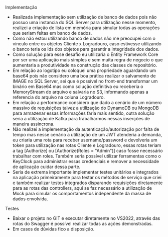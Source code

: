 Implementação

* Realizada implementação sem utilização de banco de dados pois não possuo uma instancia do SQL Server para utilização nesse momento, realizei a criação de lista em memória para simular todas as operações que seriam feitas em banco de dados.
* Como não estou utilizando banco de dados não me preocupei com o vinculo entre os objetos Cliente x Logradouro, caso estivesse utilizando o banco teria os Ids dos objetos para garantir a integridade dos dados.
* Como solução para esse desafio eu utilizaria o Entity Framework Core por ser uma aplicação mais simples e sem muita regra de negocio o que aumentaria a produtividade na construção das classes de repositório.
* Em relação ao logotipo eu coloquei uma propriedade aguardando um base64 pois não considero uma boa prática realizar o salvamento de IMAGE no SQL Server, sei que é possível no front-end transformar um binário em Base64 mas como solução definitiva eu receberia o MemoryStream do arquivo e salvaria no S3, informando apenas a referencia do arquivo na coluna Logradouro.
* Em relação a performance considero que dado a cenário de um número massivo de requisições talvez a utilização do DynamoDB ou MongoDB para armazenar essas informações faria mais sentido, outra solução seria a utilização de Kafka para trabalharmos nessas inserções de maneira assincrona.
* Não realizei a implementação da autenticação/autorização por falta de tempo mas nesse cenário a utilização de um JWT atenderia a demanda, eu criaria uma rota para receber username/password e devolveria um token para utilização nas rotas Cliente e Logradouro, essas rotas teriam a tag [Authorize] ou [Authorize(Roles = "Admin")] caso fosse necessário trabalhar com roles. Também seria possível utilizar ferramentas como o KeyClock para administrar essas credenciais e remover a necessidade de aplicação cuidar dessa parte.
* Seria de extrema importante implementar testes unitários e integrados na aplicação primeiramente para testar os métodos de serviço que criei e também realizar testes integrados disparando requisições diretamente para as rotas das controllers, aqui se faz necessário a utilização de Mock para simular os comportamentos independente da massa de dados envolvida.

Testes

* Baixar o projeto no GIT e executar diretamente no VS2022, através das rotas do Swagger é possível realizar todas as ações demonstradas.
* Em casos de dúvidas fico a disposição.
